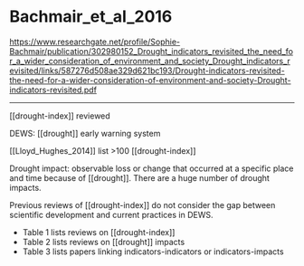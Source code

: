# Bachmair_et_al_2016

https://www.researchgate.net/profile/Sophie-Bachmair/publication/302980152_Drought_indicators_revisited_the_need_for_a_wider_consideration_of_environment_and_society_Drought_indicators_revisited/links/587276d508ae329d621bc193/Drought-indicators-revisited-the-need-for-a-wider-consideration-of-environment-and-society-Drought-indicators-revisited.pdf

---

[[drought-index]] reviewed

DEWS: [[drought]] early warning system

[[Lloyd_Hughes_2014]] list >100 [[drought-index]]

Drought impact: observable loss or change that occurred at a specific place and time because of [[drought]]. There are a huge number of drought impacts. 

Previous reviews of [[drought-index]] do not consider the gap between scientific development and current practices in DEWS. 

- Table 1 lists reviews on [[drought-index]]
- Table 2 lists reviews on [[drought]] impacts
- Table 3 lists papers linking indicators-indicators or indicators-impacts